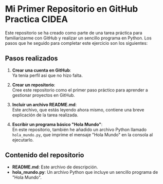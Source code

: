 # Mi Primer Repositorio en GitHub Practica CIDEA

Este repositorio se ha creado como parte de una tarea práctica para familiarizarme con GitHub y realizar un sencillo programa en Python. Los pasos que he seguido para completar este ejercicio son los siguientes:

## Pasos realizados

1. **Crear una cuenta en GitHub**:  
   Ya tenia perfil asi que no hizo falta.

2. **Crear un repositorio**:  
   Cree este repositorio como el primer paso práctico para aprender a gestionar proyectos en GitHub.

3. **Incluir un archivo README.md**:  
   Este archivo, que estás leyendo ahora mismo, contiene una breve explicación de la tarea realizada.

4. **Escribir un programa básico "Hola Mundo"**:  
   En este repositorio, también he añadido un archivo Python llamado `hola_mundo.py`, que imprime el mensaje "Hola Mundo" en la consola al ejecutarlo.

## Contenido del repositorio

- **README.md**: Este archivo de descripción.
- **hola_mundo.py**: Un archivo Python que incluye un sencillo programa de "Hola Mundo".

